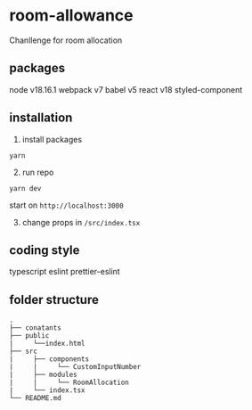 # room-allowance
Chanllenge for room allocation

## packages
node v18.16.1
webpack v7
babel v5
react v18
styled-component

## installation
1. install packages
```
yarn
```
2. run repo

```
yarn dev
```
start on `http://localhost:3000`

3. change props in `/src/index.tsx`

## coding style
typescript
eslint
prettier-eslint

## folder structure
```
.
├── conatants
├── public
|     └──index.html
├── src
|     ├── components   
|     |     └── CustomInputNumber
|     ├── modules  
|     |     └── RoomAllocation
|     └── index.tsx 
└── README.md
```
